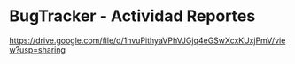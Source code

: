 
# BugTracker - Actividad Reportes


https://drive.google.com/file/d/1hvuPithyaVPhVJGjq4eGSwXcxKUxjPmV/view?usp=sharing